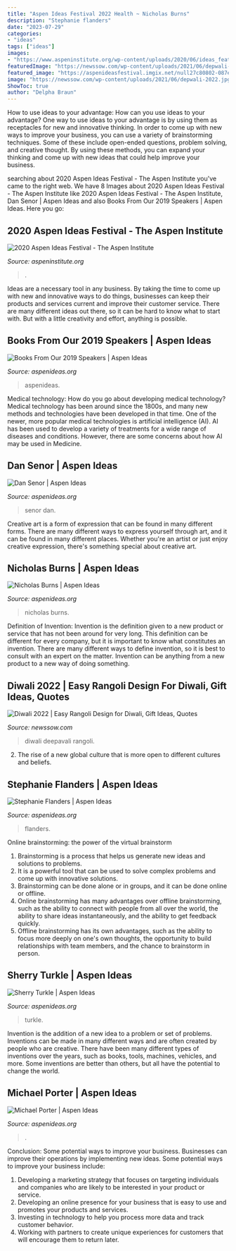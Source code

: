 ```yaml
---
title: "Aspen Ideas Festival 2022 Health ~ Nicholas Burns"
description: "Stephanie flanders"
date: "2023-07-29"
categories:
- "ideas"
tags: ["ideas"]
images:
- "https://www.aspeninstitute.org/wp-content/uploads/2020/06/ideas_featured.jpg"
featuredImage: "https://newssow.com/wp-content/uploads/2021/06/depwali-2022.jpg"
featured_image: "https://aspenideasfestival.imgix.net/null27c80802-087e-4c71-91c1-1cf36ac2d312/Burns_Nicholas-AIF2020.jpg?auto=compress%2Cformat&amp;fit=min&amp;fm=jpg&amp;q=80&amp;rect=0%2C0%2C1000%2C1000"
image: "https://newssow.com/wp-content/uploads/2021/06/depwali-2022.jpg"
ShowToc: true
author: "Delpha Braun"
---
```



How to use ideas to your advantage: How can you use ideas to your advantage?
One way to use ideas to your advantage is by using them as receptacles for new and innovative thinking. In order to come up with new ways to improve your business, you can use a variety of brainstorming techniques. Some of these include open-ended questions, problem solving, and creative thought. By using these methods, you can expand your thinking and come up with new ideas that could help improve your business.

	

		
searching about 2020 Aspen Ideas Festival - The Aspen Institute you've came to the right web. We have 8 Images about 2020 Aspen Ideas Festival - The Aspen Institute like 2020 Aspen Ideas Festival - The Aspen Institute, Dan Senor | Aspen Ideas and also Books From Our 2019 Speakers | Aspen Ideas. Here you go:
		
    
## 2020 Aspen Ideas Festival - The Aspen Institute

<img loading=lazy src="https://www.aspeninstitute.org/wp-content/uploads/2020/06/ideas_featured.jpg" onerror="this.onerror=null;this.src='https://tse1.mm.bing.net/th?id=OIP.Pf6wmufDox_sl_ZgWvZ_FQHaEK&amp;pid=15.1';" alt="2020 Aspen Ideas Festival - The Aspen Institute">

_Source: aspeninstitute.org_

>. 

	

Ideas are a necessary tool in any business. By taking the time to come up with new and innovative ways to do things, businesses can keep their products and services current and improve their customer service. There are many different ideas out there, so it can be hard to know what to start with. But with a little creativity and effort, anything is possible.

    
## Books From Our 2019 Speakers | Aspen Ideas

<img loading=lazy src="https://aspenideasfestival.imgix.net/8ff861da-7268-410c-9867-5148e2e0700a/Blog-book2.jpg?auto=compress%2Cformat&amp;fit=min&amp;fm=jpg&amp;h=500&amp;q=80&amp;rect=0%2C0%2C3000%2C1688&amp;w=1440" onerror="this.onerror=null;this.src='https://tse2.mm.bing.net/th?id=OIP.YUKQ-jaHglX10DBNuwF6AAHaCk&amp;pid=15.1';" alt="Books From Our 2019 Speakers | Aspen Ideas">

_Source: aspenideas.org_

>aspenideas. 

	

Medical technology: How do you go about developing medical technology?
Medical technology has been around since the 1800s, and many new methods and technologies have been developed in that time. One of the newer, more popular medical technologies is artificial intelligence (AI). AI has been used to develop a variety of treatments for a wide range of diseases and conditions. However, there are some concerns about how AI may be used in Medicine.

    
## Dan Senor | Aspen Ideas

<img loading=lazy src="https://aspenideasfestival.imgix.net/cfa2ca75-176c-4cfa-900a-dcd94cf90ac1/Senor_Dan_AIF2018.jpg?auto=compress%2Cformat&amp;fit=min&amp;fm=jpg&amp;q=80&amp;rect=0%2C0%2C1000%2C1000" onerror="this.onerror=null;this.src='https://tse4.mm.bing.net/th?id=OIP.N0_vZHvH356QzwJIikyF9gHaHa&amp;pid=15.1';" alt="Dan Senor | Aspen Ideas">

_Source: aspenideas.org_

>senor dan. 

	

Creative art is a form of expression that can be found in many different forms. There are many different ways to express yourself through art, and it can be found in many different places. Whether you're an artist or just enjoy creative expression, there's something special about creative art.

    
## Nicholas Burns | Aspen Ideas

<img loading=lazy src="https://aspenideasfestival.imgix.net/null27c80802-087e-4c71-91c1-1cf36ac2d312/Burns_Nicholas-AIF2020.jpg?auto=compress%2Cformat&amp;fit=min&amp;fm=jpg&amp;q=80&amp;rect=0%2C0%2C1000%2C1000" onerror="this.onerror=null;this.src='https://tse2.mm.bing.net/th?id=OIP.0L45OlMNjDqCgjx9zgSvDQHaHa&amp;pid=15.1';" alt="Nicholas Burns | Aspen Ideas">

_Source: aspenideas.org_

>nicholas burns. 

	

Definition of Invention:
Invention is the definition given to a new product or service that has not been around for very long. This definition can be different for every company, but it is important to know what constitutes an invention. There are many different ways to define invention, so it is best to consult with an expert on the matter. Invention can be anything from a new product to a new way of doing something.

    
## Diwali 2022 | Easy Rangoli Design For Diwali, Gift Ideas, Quotes

<img loading=lazy src="https://newssow.com/wp-content/uploads/2021/06/depwali-2022.jpg" onerror="this.onerror=null;this.src='https://tse4.mm.bing.net/th?id=OIP.QvS8h-tkf8-qMWWLgyb3_gHaEs&amp;pid=15.1';" alt="Diwali 2022 | Easy Rangoli Design for Diwali, Gift Ideas, Quotes">

_Source: newssow.com_

>diwali deepavali rangoli. 

	

2. The rise of a new global culture that is more open to different cultures and beliefs. 

    
## Stephanie Flanders | Aspen Ideas

<img loading=lazy src="https://aspenideasfestival.imgix.net/3a9806ea-5319-4e77-98d7-d8e14c68a680/Flanders_Stephanie_REET2021.jpg?auto=compress%2Cformat&amp;fit=min&amp;fm=jpg&amp;q=80&amp;rect=0%2C149%2C2667%2C2670" onerror="this.onerror=null;this.src='https://tse1.mm.bing.net/th?id=OIP.yA1lD6OGXIpl9XYEy9AMKwHaHa&amp;pid=15.1';" alt="Stephanie Flanders | Aspen Ideas">

_Source: aspenideas.org_

>flanders. 

	

Online brainstorming: the power of the virtual brainstorm
1. Brainstorming is a process that helps us generate new ideas and solutions to problems.
2. It is a powerful tool that can be used to solve complex problems and come up with innovative solutions.
3. Brainstorming can be done alone or in groups, and it can be done online or offline.
4. Online brainstorming has many advantages over offline brainstorming, such as the ability to connect with people from all over the world, the ability to share ideas instantaneously, and the ability to get feedback quickly.
5. Offline brainstorming has its own advantages, such as the ability to focus more deeply on one's own thoughts, the opportunity to build relationships with team members, and the chance to brainstorm in person.

    
## Sherry Turkle | Aspen Ideas

<img loading=lazy src="https://aspenideasfestival.imgix.net/null6094d2f1-e511-408c-8ccb-fa17f3660bdb/Turkle_Sherry_AIF2020.jpg?auto=compress%2Cformat&amp;fit=min&amp;fm=jpg&amp;q=80&amp;rect=75%2C0%2C1952%2C1952" onerror="this.onerror=null;this.src='https://tse2.mm.bing.net/th?id=OIP.9hWmfdAFbhZLhWdario2JwHaHa&amp;pid=15.1';" alt="Sherry Turkle | Aspen Ideas">

_Source: aspenideas.org_

>turkle. 

	

Invention is the addition of a new idea to a problem or set of problems. Inventions can be made in many different ways and are often created by people who are creative. There have been many different types of inventions over the years, such as books, tools, machines, vehicles, and more. Some inventions are better than others, but all have the potential to change the world.

    
## Michael Porter | Aspen Ideas

<img loading=lazy src="https://aspenideasfestival.imgix.net/73ecb522-773a-4c5e-b6cf-fca6ea5a994f/Porter_Michael_AIF2019.jpg?auto=compress%2Cformat&amp;fit=min&amp;fm=jpg&amp;h=290&amp;q=80&amp;rect=111%2C55%2C1385%2C1383&amp;w=290" onerror="this.onerror=null;this.src='https://tse4.mm.bing.net/th?id=OIP.JvBUPtm0UFuy9VewU2JwfQAAAA&amp;pid=15.1';" alt="Michael Porter | Aspen Ideas">

_Source: aspenideas.org_

>. 

	

Conclusion: Some potential ways to improve your business.
Businesses can improve their operations by implementing new ideas. Some potential ways to improve your business include:
1. Developing a marketing strategy that focuses on targeting individuals and companies who are likely to be interested in your product or service.
2. Developing an online presence for your business that is easy to use and promotes your products and services.
3. Investing in technology to help you process more data and track customer behavior.
4. Working with partners to create unique experiences for customers that will encourage them to return later.

